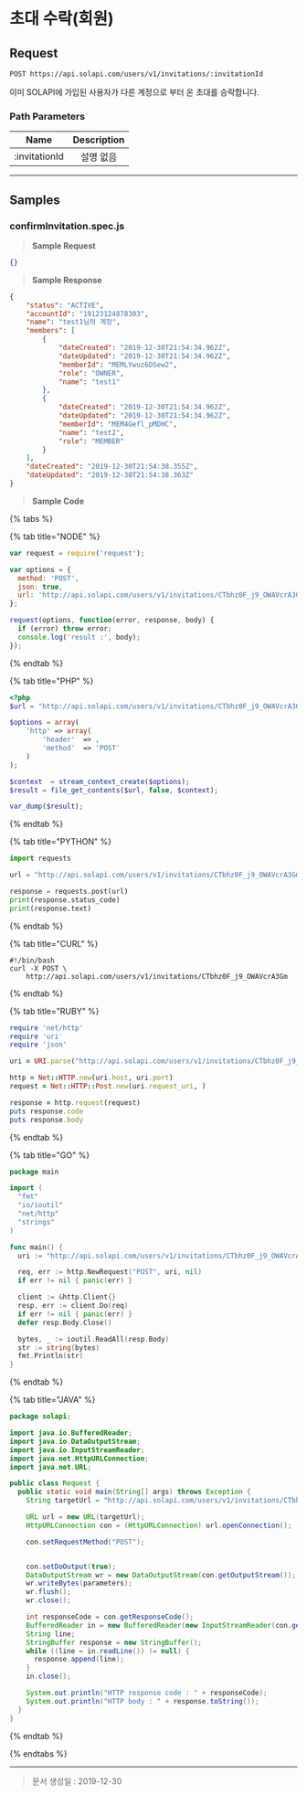 # 초대 수락(회원)

## Request
```
POST https://api.solapi.com/users/v1/invitations/:invitationId
```

이미 SOLAPI에 가입된 사용자가 다른 계정으로 부터 온 초대를 승락합니다.

### Path Parameters

| Name | Description |
| :--: | :---------: |
| :invitationId | 설명 없음 |

---

## Samples

### confirmInvitation.spec.js

> **Sample Request**

```json
{}
```

> **Sample Response**

```json
{
    "status": "ACTIVE",
    "accountId": "19123124878303",
    "name": "test1님의 계정",
    "members": [
        {
            "dateCreated": "2019-12-30T21:54:34.962Z",
            "dateUpdated": "2019-12-30T21:54:34.962Z",
            "memberId": "MEMLYwuz6DSew2",
            "role": "OWNER",
            "name": "test1"
        },
        {
            "dateCreated": "2019-12-30T21:54:34.962Z",
            "dateUpdated": "2019-12-30T21:54:34.962Z",
            "memberId": "MEM4Gefl_pMDHC",
            "name": "test2",
            "role": "MEMBER"
        }
    ],
    "dateCreated": "2019-12-30T21:54:38.355Z",
    "dateUpdated": "2019-12-30T21:54:38.363Z"
}
```

> **Sample Code**

{% tabs %}

{% tab title="NODE" %}

```javascript
var request = require('request');

var options = {
  method: 'POST',
  json: true,
  url: 'http://api.solapi.com/users/v1/invitations/CTbhz0F_j9_OWAVcrA3Gm'
};

request(options, function(error, response, body) {
  if (error) throw error;
  console.log('result :', body);
});

```
{% endtab %}

{% tab title="PHP" %}

```php
<?php
$url = "http://api.solapi.com/users/v1/invitations/CTbhz0F_j9_OWAVcrA3Gm";

$options = array(
    'http' => array(
        'header'  => ,
        'method'  => 'POST'
    )
);

$context  = stream_context_create($options);
$result = file_get_contents($url, false, $context);

var_dump($result);

```
{% endtab %}

{% tab title="PYTHON" %}

```python
import requests

url = "http://api.solapi.com/users/v1/invitations/CTbhz0F_j9_OWAVcrA3Gm"

response = requests.post(url)
print(response.status_code)
print(response.text)

```
{% endtab %}

{% tab title="CURL" %}

```curl
#!/bin/bash
curl -X POST \
	http://api.solapi.com/users/v1/invitations/CTbhz0F_j9_OWAVcrA3Gm
```
{% endtab %}

{% tab title="RUBY" %}

```ruby
require 'net/http'
require 'uri'
require 'json'

uri = URI.parse("http://api.solapi.com/users/v1/invitations/CTbhz0F_j9_OWAVcrA3Gm")

http = Net::HTTP.new(uri.host, uri.port)
request = Net::HTTP::Post.new(uri.request_uri, )

response = http.request(request)
puts response.code
puts response.body

```
{% endtab %}

{% tab title="GO" %}

```go
package main

import (
  "fmt"
  "io/ioutil"
  "net/http"
  "strings"
)

func main() {
  uri := "http://api.solapi.com/users/v1/invitations/CTbhz0F_j9_OWAVcrA3Gm"

  req, err := http.NewRequest("POST", uri, nil)
  if err != nil { panic(err) }

  client := &http.Client{}
  resp, err := client.Do(req)
  if err != nil { panic(err) }
  defer resp.Body.Close()

  bytes, _ := ioutil.ReadAll(resp.Body)
  str := string(bytes)
  fmt.Println(str)
}

```
{% endtab %}

{% tab title="JAVA" %}

```java
package solapi;

import java.io.BufferedReader;
import java.io.DataOutputStream;
import java.io.InputStreamReader;
import java.net.HttpURLConnection;
import java.net.URL;

public class Request {
  public static void main(String[] args) throws Exception {
    String targetUrl = "http://api.solapi.com/users/v1/invitations/CTbhz0F_j9_OWAVcrA3Gm";

    URL url = new URL(targetUrl);
    HttpURLConnection con = (HttpURLConnection) url.openConnection();

    con.setRequestMethod("POST");


    con.setDoOutput(true);
    DataOutputStream wr = new DataOutputStream(con.getOutputStream());
    wr.writeBytes(parameters);
    wr.flush();
    wr.close();

    int responseCode = con.getResponseCode();
    BufferedReader in = new BufferedReader(new InputStreamReader(con.getInputStream()));
    String line;
    StringBuffer response = new StringBuffer();
    while ((line = in.readLine()) != null) {
      response.append(line);
    }
    in.close();

    System.out.println("HTTP response code : " + responseCode);
    System.out.println("HTTP body : " + response.toString());
  }
}

```
{% endtab %}

{% endtabs %}

---

> 문서 생성일 : 2019-12-30

